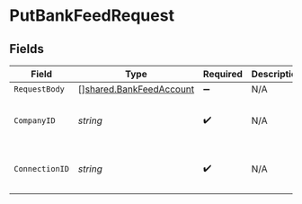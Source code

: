 # PutBankFeedRequest


## Fields

| Field                                                              | Type                                                               | Required                                                           | Description                                                        | Example                                                            |
| ------------------------------------------------------------------ | ------------------------------------------------------------------ | ------------------------------------------------------------------ | ------------------------------------------------------------------ | ------------------------------------------------------------------ |
| `RequestBody`                                                      | [][shared.BankFeedAccount](../../models/shared/bankfeedaccount.md) | :heavy_minus_sign:                                                 | N/A                                                                |                                                                    |
| `CompanyID`                                                        | *string*                                                           | :heavy_check_mark:                                                 | N/A                                                                | 8a210b68-6988-11ed-a1eb-0242ac120002                               |
| `ConnectionID`                                                     | *string*                                                           | :heavy_check_mark:                                                 | N/A                                                                | 2e9d2c44-f675-40ba-8049-353bfcb5e171                               |